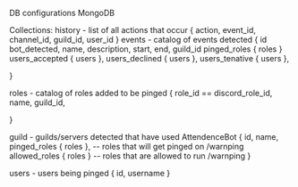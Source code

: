 DB configurations
MongoDB

Collections:
history - list of all actions that occur
{
    action,
    event_id,
    channel_id,
    guild_id,
    user_id
}
events - catalog of events detected
{
    id
    bot_detected,
    name,
    description,
    start,
    end,
    guild_id
    pinged_roles { roles }
    users_accepted { users },
    users_declined { users },
    users_tenative { users },

}

roles - catalog of roles added to be pinged
{
    role_id == discord_role_id,
    name,
    guild_id,


}

guild - guilds/servers detected that have used AttendenceBot
{
    id,
    name,
    pinged_roles { roles }, -- roles that will get pinged on /warnping
    allowed_roles { roles } -- roles that are allowed to run /warnping
}

users - users being pinged
{
    id, 
    username
}